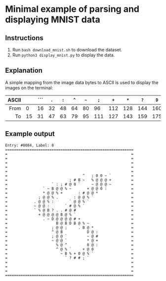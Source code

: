 # Minimal example of parsing and displaying MNIST data

## Instructions
1. Run `bash download_mnist.sh` to download the dataset.
2. Run `python3 display_mnist.py` to display the data.

## Explanation
A simple mapping from the image data bytes to ASCII is used to display the
images on the terminal: 

ASCII | ` ` | ``` | `.` | `:` | `^` | `~` | `;` | `+` | `*` | `?` | `D` | `0` | `#` | `%` | `B` | `@`
-----:|-----|-----|-----|-----|-----|-----|-----|-----|-----|-----|-----|-----|-----|-----|-----|-----
From  |   0 |  16 |  32 |  48 |  64 |  80 |  96 | 112 | 128 | 144 | 160 | 176 | 192 | 208 | 224 | 240 |
To    |  15 |  31 |  47 |  63 |  79 |  95 | 111 | 127 | 143 | 159 | 175 | 191 | 207 | 223 | 239 | 255 |

## Example output
```
Entry: #0084, Label: 8
==========================================================
=                                                        =
=                                                        =
=                                                        =
=                                                        =
=                                                        =
=                                  ^   ; 0 0 ~ `         =
=                            ; # B ~   % @ @ @ +         =
=                    ` : ; # @ 0 `     ~ @ @ @ ~         =
=                ` ~ B @ @ % ~       + @ @ 0 :           =
=                * @ @ % +       : # @ @ *               =
=              ; @ @ % .       : @ @ % `                 =
=            . @ @ % :       ` @ @ % `                   =
=            ~ @ @ :       ` # @ % `                     =
=            ` % @ B ? . . # @ #                         =
=              + @ @ @ @ B @ % `                         =
=                . ~ D @ @ @ @ # +                       =
=                      B @ B D B @ % ~                   =
=                    ; @ @ ;     . B @ *                 =
=                    ^ @ B           D @ :               =
=                    ; @ @ `         ~ @ #               =
=                    ~ @ @ `         * @ +               =
=                      % @ ^         0 @ :               =
=                      ^ @ % `     + @ 0                 =
=                        ~ B % + 0 @ % `                 =
=                          ` ? # # ; `                   =
=                                                        =
=                                                        =
=                                                        =
==========================================================
```
